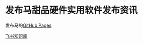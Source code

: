 # 发布马甜品硬件实用软件发布资讯
发布马的[GitHub Pages](https://fabuma.github.io/)

[飞书知识库](https://fabuma2025.feishu.cn/wiki/space/7537146294075588611?ccm_open_type=lark_wiki_spaceLink&open_tab_from=wiki_home)
